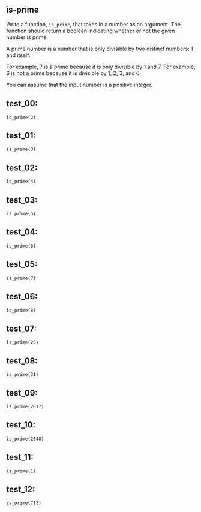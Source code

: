 ## is-prime

Write a function, `is_prime`, that takes in a number as an argument. The function should return a boolean indicating whether or not the given number is prime.

A prime number is a number that is only divisible by two distinct numbers: 1 and itself.

For example, 7 is a prime because it is only divisible by 1 and 7. For example, 6 is not a prime because it is divisible by 1, 2, 3, and 6.

You can assume that the input number is a positive integer.

## test_00:

`is_prime(2)`

## test_01:

`is_prime(3)`

## test_02:

`is_prime(4)`

## test_03:

`is_prime(5)`

## test_04:

`is_prime(6)`

## test_05:

`is_prime(7)`

## test_06:

`is_prime(8)`

## test_07:

`is_prime(25)`

## test_08:

`is_prime(31)`

## test_09:

`is_prime(2017)`

## test_10:

`is_prime(2048)`

## test_11:

`is_prime(1)`

## test_12:

`is_prime(713)`
